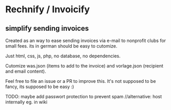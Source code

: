 # Rechnify / Invoicify
simplify sending invoices
--------
Created as an way to ease sending invoices via e-mail to nonprofit clubs for small fees. its in german should be easy to cutomize.

Just html, css, js, php, no database, no dependencies.

Cutomize was.json (items to add to the invoice) and vorlage.json (recipient and email content).

Feel free to file an issue or a PR to improve this. It's not supposed to be fancy, its supposed to be easy :)

TODO:
maybe add passwort protection to prevent spam //alternative: host internally eg. in wiki
